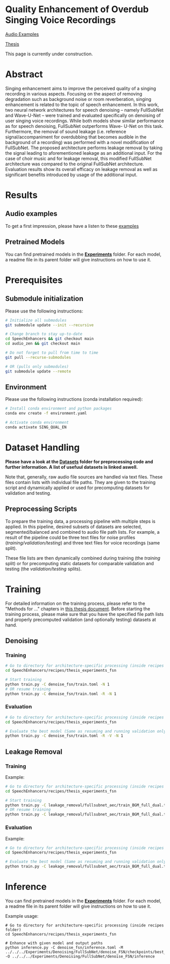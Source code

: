 # Quality Enhancement of Overdub Singing Voice Recordings
[Audio Examples](https://wimmerb.github.io/singing-quality-enhancement/)

[Thesis](https://github.com/wimmerb/singing-quality-enhancement/blob/master/quality-enhancement-of-overdub-singing-recordings.pdf)

This page is currently under construction.

# Abstract
Singing enhancement aims to improve the perceived quality of a singing recording in various aspects. 
Focusing on the aspect of removing degradation such as background noise or room reverberation, singing enhancement is related to the topic of speech enhancement. 
In this work, two neural network architectures for speech denoising – namely FullSubNet and Wave-U-Net – were trained and evaluated specifically on denoising of user singing voice recordings. 
While both models show similar performance as for speech denoising, FullSubNet outperforms Wave- U-Net on this task. Furthermore, the removal of sound leakage (i.e. reference signal/accompaniment for overdubbing that becomes audible in the background of a recording) was performed with a novel modification of FullSubNet. 
The proposed architecture performs leakage removal by taking the signal leading to aforementioned leakage as an additional input. For the case of choir music and for leakage removal, this modified FullSubNet architecture was compared to the original FullSubNet architecture. 
Evaluation results show its overall efficacy on leakage removal as well as significant benefits introduced by usage of the additional input.

# Results
## Audio examples
To get a first impression, please have a listen to these [examples](https://wimmerb.github.io/singing-quality-enhancement/)
## Pretrained Models
You can find pretrained models in the **[Experiments](https://github.com/wimmerb/singing-quality-enhancement/tree/master/Experiments)** folder. For each model, a readme file in its parent folder will give instructions on how to use it.

# Prerequisites

## Submodule initialization
Please use the following instructions:
```bash
# Initialize all submodules
git submodule update --init --recursive

# Change branch to stay up-to-date
cd SpeechEnhancers && git checkout main
cd audio_zen && git checkout main
```

```bash
# Do not forget to pull from time to time
git pull --recurse-submodules

# OR (pulls only submodules)
git submodule update --remote
```

## Environment

Please use the following instructions (conda installation required):

```bash
# Install conda environment and python packages
conda env create -f environment.yaml

# Activate conda environment
conda activate SING_QUAL_EN
```

# Dataset Handling
**Please have a look at the [Datasets](https://github.com/wimmerb/singing-quality-enhancement/tree/master/Datasets) folder for preprocessing code and further information. A list of usefuul datasets is linked aswell.**

Note that, generally, raw audio file sources are handled via text files. These files contain lists with individual file paths. They are given to the training script and dynamically applied or used for precomputing datasets for validation and testing.
## Preprocessing Scripts
To prepare the training data, a processing pipeline with multiple steps is applied. In this pipeline, desired subsets of datasets are selected, segmented/balanced and combined to audio file path lists. For example, a result of the pipeline could be three text files for noise profiles (*training/validation/testing*) and three text files for voice recordings (same split). 

These file lists are then dynamically combined during training (the *training* split) or for precomputing static datasets for comparable validation and testing (the *validation/testing* splits).




# Training
For detailed information on the training process, please refer to the "Methods for ..." chapters in [this thesis document](https://github.com/wimmerb/singing-quality-enhancement/blob/master/quality-enhancement-of-overdub-singing-recordings.pdf). Before starting the training process, please make sure that you have the specified file path lists and properly precomputed validation (and optionally testing) datasets at hand.
## Denoising
### Training
```bash
# Go to directory for architecture-specific processing (inside recipes folder)
cd SpeechEnhancers/recipes/thesis_experiments_fsn 

# Start training
python train.py -C denoise_fsn/train.toml -N 1
# OR resume training
python train.py -C denoise_fsn/train.toml -R -N 1
```

### Evaluation
```bash
# Go to directory for architecture-specific processing (inside recipes folder)
cd SpeechEnhancers/recipes/thesis_experiments_fsn

# Evaluate the best model (Same as resuming and running validation only)
python train.py -C denoise_fsn/train.toml -R -V -N 1
```


## Leakage Removal
### Training

Example:

```bash
# Go to directory for architecture-specific processing (inside recipes folder)
cd SpeechEnhancers/recipes/thesis_experiments_fsn 

# Start training
python train.py -C leakage_removal/fullsubnet_aec/train_BGM_full_dual.toml -N 1
# OR resume training
python train.py -C leakage_removal/fullsubnet_aec/train_BGM_full_dual.toml -R -N 1
```
### Evaluation

Example:

```bash
# Go to directory for architecture-specific processing (inside recipes folder)
cd SpeechEnhancers/recipes/thesis_experiments_fsn

# Evaluate the best model (Same as resuming and running validation only)
python train.py -C leakage_removal/fullsubnet_aec/train_BGM_full_dual.toml -R -V -N 1
```

# Inference
You can find pretrained models in the **[Experiments](https://github.com/wimmerb/singing-quality-enhancement/tree/master/Experiments)** folder. For each model, a readme file in its parent folder will give instructions on how to use it.

Example usage:

```
# Go to directory for architecture-specific processing (inside recipes folder)
cd SpeechEnhancers/recipes/thesis_experiments_fsn 

# Enhance with given model and output paths
python inference.py -C denoise_fsn/inference.toml -M ../../../Experiments/Denoising/FullSubNet/denoise_FSN/checkpoints/best_model.tar -O ../../../Experiments/Denoising/FullSubNet/denoise_FSN/inference
